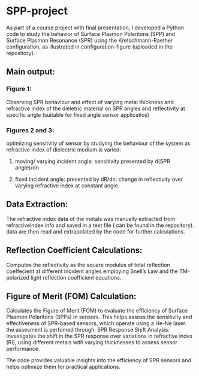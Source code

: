 # SPP-project
As part of a course project with final presentation, I developed a Python code to study the behavior of Surface Plasmon Polaritons (SPP) and Surface Plasmon Resonance (SPR) using the Kretschmann-Raether configuration, as illustrated in configuration-figure (uploaded in the repository).

## Main output: 
### Figure 1:
Observing SPR behaviour and effect of varying metal thickness and refractive index of the dieletric material on SPR angles and reflectivity at specific angle (suitable for fixed angle sensor applicatios)
### Figures 2 and 3:
optimizing sensitvity of sensor by studying the behaviour of the system as refractive index of dielectric medium is varied: 

1) moving/ varying incident angle: sensitivity presented by d(SPR angle)/dn 
  
2) fixed incident angle: presented by dR/dn; change in reflectivity over varying refractive index at constant angle.

## Data Extraction:
The refractive index data of the metals was manually extracted from refractiveindex.info and saved in a text file ( can be found in the repository). data are then read and extrapolated by the code for further calculations.
## Reflection Coefficient Calculations:
Computes the reflectivity as the square modulus of total reflection coeffecient at different incident angles employing Snell’s Law and the TM-polarized light reflection coefficient equations.
## Figure of Merit (FOM) Calculation:
Calculates the Figure of Merit (FOM) to evaluate the efficiency of Surface Plasmon Polaritons (SPPs) in sensors. This helps assess the sensitivity and effectiveness of SPR-based sensors, which operate using a He-Ne laser. the assesment is perfomed through: 
       SPR Response Shift Analysis: Investigates the shift in the SPR response over variations in refractive index (RI), using different metals with varying thicknesses to assess sensor performance.

The code provides valuable insights into the efficiency of SPR sensors and helps optimize them for practical applications.
